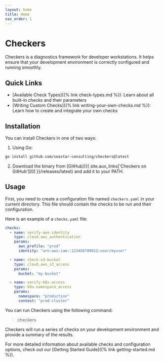 ```yaml
---
layout: home
title: Home
nav_order: 1
---
```


# Checkers

Checkers is a diagnostics framework for developer workstations. It helps ensure
that your development environment is correctly configured and running smoothly.

## Quick Links

- [Available Check Types]({% link check-types.md %}): Learn about all built-in checks and their parameters
- [Writing Custom Checks]({% link writing-your-own-checks.md %}): Learn how to create and integrate your own checks

## Installation

You can install Checkers in one of two ways:

1. Using Go:
```bash
go install github.com/seastar-consulting/checkers@latest
```

2. Download the binary from [GitHub]({{ site.aux_links['Checkers on GitHub'][0] }}/releases/latest)
and add it to your PATH.

## Usage

First, you need to create a configuration file named `checkers.yaml` in your
current directory. This file should contain the checks to be run and their
configuration.

Here is an example of a `checks.yaml` file:

```yaml
checks:
  - name: verify-aws-identity
    type: cloud.aws_authentication
    params:
      aws_profile: "prod"
      identity: "arn:aws:iam::123456789012:user/myuser"

  - name: check-s3-bucket
    type: cloud.aws_s3_access
    params:
      bucket: "my-bucket"

  - name: verify-k8s-access
    type: k8s.namespace_access
    params:
      namespace: "production"
      context: "prod-cluster"
```

You can run Checkers using the following command:

> checkers

Checkers will run a series of checks on your development environment and provide
a summary of the results.

For more detailed information about available checks and configuration options,
check out our [Getting Started Guide]({% link getting-started.md %}).
